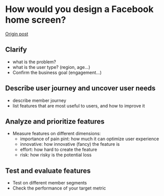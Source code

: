 # How would you design a Facebook home screen?

[Origin post](https://stellarpeers.com/how-would-you-design-a-facebook-home-screen/)

## Clarify
* what is the problem?
* what is the user type? (region, age...)
* Confirm the business goal (engagement...)

## Describe user journey and uncover user needs
* describe member journey
* list features that are most useful to users, and how to improve it

## Analyze and prioritize features
* Measure features on different dimensions:
  * importance of pain pint: how much it can optimize user experience
  * innovative: how innovative (fancy) the feature is  
  * effort: how hard to create the feature
  * risk: how risky is the potential loss

## Test and evaluate features
* Test on different member segments
* Check the performance of your target metric
